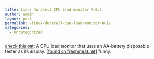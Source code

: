 ```yaml
---
title: Linux Duracell CPU load monitor 0.0.1
author: admin
layout: post
permalink: /linux-duracell-cpu-load-monitor-001/
categories:
  - Uncategorized
---
```

[check this out][1]: A CPU load monitor that uses an AA-battery disposable tester as its display. [[found on freshmeat.net][2]] funny.

 [1]: http://freshmeat.net/releases/150924/
 [2]: http://freshmeat.net/